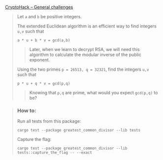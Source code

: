 [CryptoHack – General challenges](https://cryptohack.org/challenges/general/)

> Let `a` and `b` be positive integers.
>
> The extended Euclidean algorithm is an efficient way to find integers `u,v` such that
>
>     a * u + b * v = gcd(a,b)
>
> > Later, when we learn to decrypt RSA, we will need this algorithm to calculate the modular inverse of the public exponent.
>
> Using the two primes `p = 26513, q = 32321`, find the integers `u,v` such that
>
>     p * u + q * v = gcd(p,q)
>
> > Knowing that `p,q` are prime, what would you expect `gcd(p,q)` to be?

> ### How to:
> Run all tests from this package:
>
>     cargo test --package greatest_common_divisor --lib tests
>
> Capture the flag:
>
>     cargo test --package greatest_common_divisor --lib tests::capture_the_flag -- --exact
